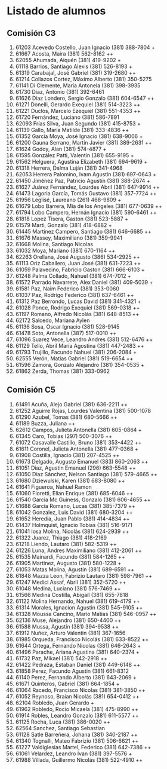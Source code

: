 # Listado de alumnos

## Comisión C3
01.  61203  Acevedo Costello, Juan Ignacio            (381) 388-7804            + 
02.  61667  Acosta, Maira                             (381) 562-8162            ++
03.  62055  Ahumada, Aiquén                           (381) 419-9202            + 
04.  61118  Barrios, Santiago Alexis                  (381) 526-8193            + 
05.  61319  Carabajal, José Gabriel                   (381) 319-2680            ++
06.  61214  Collazos Cortez, Máximo Alberto           (381) 350-5275              
07.  61141  Di Clemente, María Antonela               (381) 398-3935              
08.  61730  Diaz, Antonio                             (381) 392-6461              
09.  61626  Diaz Londero, Sergio Gonzalo              (381) 604-6547            ++
10.  61271  Donelli, Gerardo Exequiel                 (381) 514-3223            ++
11.  61221  Duclós, Marcelo Ezequiel                  (381) 551-4353            ++
12.  61720  Fernández, Luciano                        (381) 586-7891              
13.  62093  Frías Silva, Juan Segundo                 (381) 415-8753            + 
14.  61139  Gallo, María Matilde                      (381) 333-4836            ++
15.  61352  García Moya, José Ignacio                 (381) 638-9006            + 
16.  61200  Gauna Serrano, Martín Javier              (381) 389-2631            ++
17.  61624  Godoy, Alan                               (381) 574-4877            + 
18.  61595  González Patti, Valentín                  (381) 655-9195            + 
19.  61562  Helguera, Agustina Elizabeth              (381) 694-9619            + 
20.  61318  Herrera, Dalma Luján                      (381) 341-4968              
21.  62053  Herrera Palomino, Ivam Agustín            (381) 697-0643            + 
22.  61450  Jiménez Paz, Patricio Agustín             (381) 388-2674            + 
23.  61627  Juárez Fernández, Lourdes Abril           (381) 647-9914            ++
24.  61473  Lagoria García, Tomás Gustavo             (381) 357-7724            ++
25.  61956  Leglisé, Laureano                         (261) 468-9809            + 
26.  61679  Lobo Barrera, Mia de los Angeles          (381) 677-0639            ++
27.  61794  Lobo Campero, Hernán Ignacio              (381) 590-6461            ++
28.  61818  Lopez Tisera, Gaston                      (381) 523-5887            + 
29.  61579  Marti, Gonzalo                            (381) 418-6882            + 
30.  61445  Martínez Campero, Santiago                (381) 646-6685            ++
31.  61676  Massey, Maximiliano                       (381) 359-9941              
32.  61668  Molina, Santiago Nicolas                                              
33.  61032  Moya, Mariano                             (381) 670-1164            ++
34.  62263  Orellana, José Augusto                    (386) 534-2925            ++
35.  61113  Oriz Caballero, Juan José                 (381) 631-7223            ++
36.  61059  Palavecino, Fabricio Gaston               (381) 666-6103            + 
37.  61248  Palma Collado, Nahuel                     (381) 674-7012            + 
38.  61572  Parrado Navarrete, Alex Daniel            (381) 409-5039            + 
39.  61581  Paz, Naim Federico                        (381) 353-0060              
40.  61037  Paz, Rodrigo Federico                     (381) 637-6461            ++
41.  61312  Paz Berrondo, Lucas David                 (381) 341-4321            + 
42.  61028  Ponce, Rodrigo Exequiel                   (381) 569-0318            ++
43.  61197  Romano, Alfredo Nicolás                   (381) 648-8513            ++
44.  62172  Salcedo, Mariana Aylen                                                
45.  61136  Sosa, Oscar Ignacio                       (381) 528-9145              
46.  61478  Soto, Antonella                           (387) 517-0010            ++
47.  61096  Suarez Vece, Leandro Andres               (381) 512-6476            ++
48.  61129  Tello, Abril María Agostina               (381) 447-2483            ++
49.  61793  Trujillo, Facundo Nahuel                  (381) 206-2084            + 
50.  62555  Verón, Matias Gabriel                     (381) 519-6654            ++
51.  61596  Zamora, Gonzalo Alejandro                 (381) 354-0535            + 
52.  61862  Zerda, Thomas                             (381) 333-0962              

## Comisión C5
01.  61491  Acuña, Alejo Gabriel                      (381) 636-2211            ++
02.  61252  Aguirre Rojas, Lourdes Valentina          (381) 500-1078              
03.  61290  Azubel, Tomas                             (381) 680-5666            ++
04.  61189  Buzza, Juliana                                                      ++
05.  62612  Campos, Julieta Antonella                 (381) 605-0864            + 
06.  61345  Caro, Tobias                              (297) 500-3076            ++
07.  61072  Casavalle Castillo, Bruno                 (381) 353-4422            ++
08.  61611  Coronel, Julieta Antonella                (381) 477-0368            + 
09.  61908  Costilla, Ignacio                         (381) 207-4525            ++
10.  61673  Delgado, Augusto Emanuel                  (383) 860-2063            ++
11.  61051  Diaz, Agustin Emanuel                     (296) 663-5548            ++
12.  61050  Diaz Sánchez, Nelson Santiago             (381) 579-4665            ++
13.  61680  Dziewulski, Karen                         (381) 683-8080            ++
14.  61641  Figueroa, Nahuel Ramon                                                
15.  61060  Fioretti, Elian Enrique                   (381) 685-6046            ++
16.  61540  Garcia Mc Guiness, Gonzalo                (381) 606-4655            ++
17.  61688  García Romano, Lucas                      (381) 385-7379            ++
18.  61042  Gonzalez, Luis David                      (381) 680-3204            ++
19.  61652  Heredia, Juan Pablo                       (381) 414-4834            ++
20.  61437  Holmquist, Ignacio Tobias                 (381) 516-9171              
21.  61041  Iosa Molina, Nicolás                      (381) 624-2939            ++
22.  61322  Juarez, Thiago                            (381) 418-2169              
23.  61218  Liendo, Lautaro                           (381) 582-5319            ++
24.  61226  Luna, Andres Maximiliano                  (381) 412-2061            ++
25.  61535  Mainardi, Facundo                         (381) 584-1265            ++
26.  61905  Martinez, Augusto                         (381) 580-1228            + 
27.  61053  Matas Molina, Agustín                     (381) 689-6591            ++
28.  61848  Mazza Leon, Fabrizio Lautaro              (381) 598-7961            ++
29.  61247  Medici Assaf, Abril                       (381) 352-5720            ++
30.  61048  Medina, Luciano                           (381) 576-7469            ++
31.  61566  Medina Costilla, Abigail                  (381) 655-7818              
32.  61122  Molina Hernando, Nahuel                   (381) 619-4179            ++
33.  61314  Morales, Ignacion Agustin                 (381) 545-9105            ++
34.  61328  Moussa Cancino, Mario Matias              (381) 546-0957            ++
35.  62136  Muse, Alejandro                           (381) 650-4400            ++
36.  61588  Mussa, Agustín                            (381) 394-9538            ++
37.  61912  Nuñez, Arturo Valentin                    (381) 367-1656              
38.  61985  Orqueda, Francisco Nicolás                (381) 633-8522            ++
39.  61644  Ortega, Fernando Nicolas                  (381) 646-2643            + 
40.  61496  Parache, Ariana Agustina                  (381) 640-2374            + 
41.  61732  Paz, Mikael                               (381) 542-2918            ++
42.  61422  Pedraza, Estaban Daniel                   (381) 449-6148            ++
43.  61858  Perez, Facundo Agustin                    (381) 661-8312              
44.  61140  Perez, Fernando Alberto                   (381) 643-2069            + 
45.  61671  Quinteros, Gabriel                        (381) 664-1854            + 
46.  61064  Racedo, Francisco Nicolas                 (381) 381-3850            ++
47.  61052  Reynoso, Braian Nicolás                   (381) 654-0412            ++
48.  62104  Robledo, Juan Gerardo                                               + 
49.  61962  Robledo, Rocio Micaela                    (381) 475-8990            ++
50.  61914  Robles, Leandro Gonzalo                   (381) 611-5577            ++
51.  61125  Rocha, Luca                               (381) 386-0020            ++
52.  62564  Sanchez, Santiago Sebastian                                           
53.  61128  Satle Barreñera, Johana                   (381) 340-2187            ++
54.  61340  Tognalli, Mateo Fabrizio                  (381) 506-6621            ++
55.  61227  Valdiglesias Martel, Federico             (381) 642-7386            ++
56.  61061  Velardez, Leandro Ivan                    (381) 397-5576            + 
57.  61988  Villada, Guillermo Nicolás                (381) 522-4910            ++
